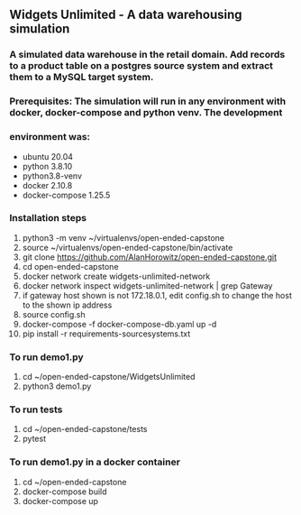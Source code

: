 ##  Widgets Unlimited - A data warehousing simulation

###  A simulated data warehouse in the retail domain.  Add records to a product table on a postgres source system and extract them to a MySQL target system.

### Prerequisites: The simulation will run in any environment with docker, docker-compose and python venv.  The development 
### environment was:

 - ubuntu 20.04 
 - python 3.8.10
 - python3.8-venv  
 - docker 2.10.8
 - docker-compose 1.25.5

### Installation steps

1. python3 -m venv ~/virtualenvs/open-ended-capstone
1. source ~/virtualenvs/open-ended-capstone/bin/activate
1. git clone https://github.com/AlanHorowitz/open-ended-capstone.git
1. cd open-ended-capstone
1. docker network create widgets-unlimited-network
1. docker network inspect widgets-unlimited-network | grep Gateway
1. if gateway host shown is not 172.18.0.1, edit config.sh to change the host to the shown ip address
1. source config.sh
1. docker-compose -f docker-compose-db.yaml up -d
1. pip install -r requirements-sourcesystems.txt 
   
### To run demo1.py

1. cd ~/open-ended-capstone/WidgetsUnlimited
1. python3 demo1.py

### To run tests

1. cd ~/open-ended-capstone/tests
1. pytest

### To run demo1.py in a docker container
1. cd ~/open-ended-capstone
1. docker-compose build
1. docker-compose up

